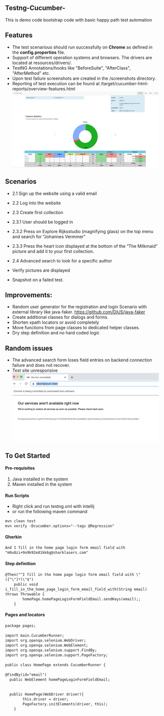 ## Testng-Cucumber-
This is demo code bootstrap code with basic happy path test automation
## Features
* The test scenarious  should run successfully on **Chrome** as defined in the **config.properties** file.
* Support of different operation systems and browsers. The drivers are located at resources/drivers/.
* TestNG Annotations/hooks like "BeforeSuite", "AfterClass", "AfterMethod" etc.
* Upon test failure screenshots are created in the /screenshots directory.
* Reporting of test execution can be found at /target/cucumber-html-reports/overview-features.html
 ![report1](./images/report-pass-fail.png)

## Scenarios
 * 2.1 Sign up the website using a valid email
 * 2.2 Log into the website
 * 2.3   Create first collection
 * 2.3.1 User should be logged in
 * 2.3.2 Press on Explore Rijksstudio (magnifying glass) on the top menu and
                  search for “Johannes Vermmer”
                  
 * 2.3.3 Press the heart icon displayed at the bottom of the “The Milkmaid” picture and
 add it to your first collection.
 *  2.4 Advanced search to look for a specific author
 * Verify pictures are displayed
 * Snapshot on a failed test.
 
## Improvements: 
* Random user generator for the registration and login Scenario with external library like java-faker. https://github.com/DiUS/java-faker
* Create additional classes for dialogs and forms.
* Shorten xpath locators or avoid completely
* Move functions from page classes to dedicated helper classes.
* Dry step definition and no hard coded logic 

## Random issues
* The advanced search form loses field entries on backend connection failure and does not recover.
* Test site unresponsive
![report2](./images/down.png)



## To Get Started

#### Pre-requisites
1. Java installed in the system
2. Maven installed in the system

#### Run Scripts
* Right click and run testng.xml with intellij
* or run the following maven command

```
mvn clean test
mvn verify -Dcucumber.options="--tags @Regression"
```

#### Gherkin
```
And I fill in the home page login form email field with "m9u8zi+9o9k92e81kk6g@sharklasers.com"

```
 
#### Step definition
```
@Then("^I fill in the home page login form email field with \"([^\"]*)\"$")
	public void i_fill_in_the_home_page_login_form_email_field_with(String email) throws Throwable {
		homePage.homePageLoginFormFieldEmail.sendKeys(email);;
	}
```


#### Pages and locators
```
package pages;

import main.CucumberRunner;
import org.openqa.selenium.WebDriver;
import org.openqa.selenium.WebElement;
import org.openqa.selenium.support.FindBy;
import org.openqa.selenium.support.PageFactory;

public class HomePage extends CucumberRunner {

@FindBy(id="email")
  public WebElement homePageLoginFormFieldEmail;


  public HomePage(WebDriver driver){
        this.driver = driver;
        PageFactory.initElements(driver, this);
    }
```